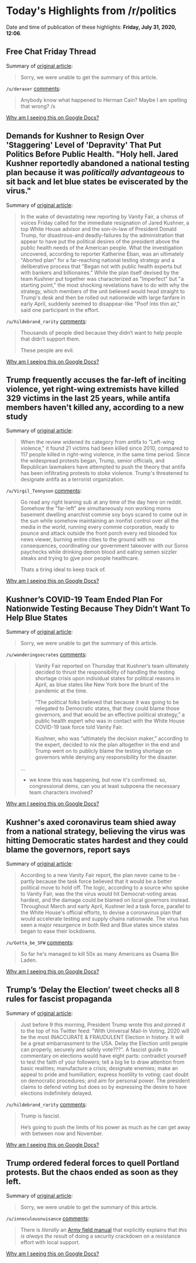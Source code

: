 # Today's Highlights from /r/politics

Date and time of publication of these highlights: **Friday, July 31, 2020, 12:06**.

## Free Chat Friday Thread

Summary of [original article](https://www.reddit.com/r/politics/comments/i19js2/free_chat_friday_thread/):

> Sorry, we were unable to get the summary of this article.

`/u/deraser` [comments](https://www.reddit.com/r/politics/comments/i19js2/free_chat_friday_thread/):

> Anybody know what happened to Herman Cain? Maybe I am spelling that wrong? /s

[Why am I seeing this on Google Docs?](https://docs.google.com/document/d/1Dc6We63vOXIZsc0op-Bt4abqkYjXzOigalQqFxmvvbM/edit?usp=sharing)

## Demands for Kushner to Resign Over 'Staggering' Level of 'Depravity' That Put Politics Before Public Health. "Holy hell. Jared Kushner reportedly abandoned a national testing plan because it was *politically advantageous* to sit back and let blue states be eviscerated by the virus."

Summary of [original article](https://www.commondreams.org/news/2020/07/31/demands-kushner-resign-over-staggering-level-depravity-put-politics-public-health):

> In the wake of devastating new reporting by Vanity Fair, a chorus of voices Friday called for the immediate resignation of Jared Kushner, a top White House advisor and the son-in-law of President Donald Trump, for disastrous-and deadly-failures by the administration that appear to have put the political desires of the president above the public health needs of the American people. What the investigation uncovered, according to reporter Katherine Eban, was an ultimately "Aborted plan" for a far-reaching national testing strategy and a deliberative process that "Began not with public health experts but with bankers and billionaires." While the plan itself devised by the team Kushner put together was characterized as "Imperfect" but "a starting point," the most shocking revelations have to do with why the strategy, which members of the unit believed would head straight to Trump's desk and then be rolled out nationwide with large fanfare in early April, suddenly seemed to disappear-like "Poof into thin air," said one participant in the effort.

`/u/hildebrand_rarity` [comments](https://www.reddit.com/r/politics/comments/i19sjg/demands_for_kushner_to_resign_over_staggering/):

> Thousands of people died because they didn’t want to help people that didn’t support them. 
> 
> These people are evil.

[Why am I seeing this on Google Docs?](https://docs.google.com/document/d/1Dc6We63vOXIZsc0op-Bt4abqkYjXzOigalQqFxmvvbM/edit?usp=sharing)

## Trump frequently accuses the far-left of inciting violence, yet right-wing extremists have killed 329 victims in the last 25 years, while antifa members haven't killed any, according to a new study

Summary of [original article](https://www.businessinsider.com/right-wing-extremists-kill-329-since-1994-antifa-killed-none-2020-7):

> When the review widened its category from antifa to "Left-wing violence," it found 21 victims had been killed since 2010, compared to 117 people killed in right-wing violence, in the same time period. Since the widespread protests began, Trump, senior officials, and Republican lawmakers have attempted to push the theory that antifa has been infiltrating protests to stoke violence. Trump's threatened to designate antifa as a terrorist organization.

`/u/Virgil_Tennyson` [comments](https://www.reddit.com/r/politics/comments/i16rhw/trump_frequently_accuses_the_farleft_of_inciting/):

> Go read any right leaning sub at any time of the day here on reddit. Somehow the "far-left" are simultaneously non working moms basement dwelling anarchist commie soy boys scared to come out in the sun while somehow maintaining an ironfist control over all the media in the world, running every commie corporation, ready to pounce and attack outside the front porch every red blooded fox news viewer, burning entire cities to the ground with no consequences, coordinating our government takeover with our Soros paychecks while drinking demon blood and eating semen sizzler steaks and trying to gjve poor people healthcare.  
> 
> Thats a tiring ideal to keep track of.

[Why am I seeing this on Google Docs?](https://docs.google.com/document/d/1Dc6We63vOXIZsc0op-Bt4abqkYjXzOigalQqFxmvvbM/edit?usp=sharing)

## Kushner’s COVID-19 Team Ended Plan For Nationwide Testing Because They Didn’t Want To Help Blue States

Summary of [original article](https://talkingpointsmemo.com/news/kushners-covid-19-team-ended-plan-for-nationwide-testing-because-they-didnt-want-to-help-blue-states):

> Sorry, we were unable to get the summary of this article.

`/u/wonderingsocrates` [comments](https://www.reddit.com/r/politics/comments/i1746i/kushners_covid19_team_ended_plan_for_nationwide/):

> > Vanity Fair reported on Thursday that Kushner’s team ultimately decided to thrust the responsibility of handling the testing shortage crisis upon individual states for political reasons in April, as blue states like New York bore the brunt of the pandemic at the time.
> 
> > “The political folks believed that because it was going to be relegated to Democratic states, that they could blame those governors, and that would be an effective political strategy,” a public health expert who was in contact with the White House COVID-19 task force told Vanity Fair.
> 
> > Kushner, who was “ultimately the decision maker,” according to the expert, decided to nix the plan altogether in the end and Trump went on to publicly blame the testing shortage on governors while denying any responsibility for the disaster.
> 
> ...
> 
> - we knew this was happening, but now it's confirmed.  so, congressional dems, can you at least subpoena the necessary team characters involved?

[Why am I seeing this on Google Docs?](https://docs.google.com/document/d/1Dc6We63vOXIZsc0op-Bt4abqkYjXzOigalQqFxmvvbM/edit?usp=sharing)

## Kushner's axed coronavirus team shied away from a national strategy, believing the virus was hitting Democratic states hardest and they could blame the governors, report says

Summary of [original article](https://www.businessinsider.com/kushner-covid-19-plan-maybe-axed-for-political-reasons-report-2020-7):

> According to a new Vanity Fair report, the plan never came to be - partly because the task force believed that it would be a better political move to hold off. The logic, according to a source who spoke to Vanity Fair, was the the virus would hit Democrat-voting areas hardest, and the damage could be blamed on local governors instead. Throughout March and early April, Kushner led a task force, parallel to the White House's official efforts, to devise a coronavirus plan that would accelerate testing and supply chains nationwide. The virus has seen a major resurgence in both Red and Blue states since states began to ease their lockdowns.

`/u/Gotta_be_SFW` [comments](https://www.reddit.com/r/politics/comments/i15yhy/kushners_axed_coronavirus_team_shied_away_from_a/):

> So far he's managed to kill 50x as many Americans as Osama Bin Laden.

[Why am I seeing this on Google Docs?](https://docs.google.com/document/d/1Dc6We63vOXIZsc0op-Bt4abqkYjXzOigalQqFxmvvbM/edit?usp=sharing)

## Trump’s ‘Delay the Election’ tweet checks all 8 rules for fascist propaganda

Summary of [original article](https://www.washingtonpost.com/outlook/2020/07/30/delay-election-trump-fascist/#click=https://t.co/c3qCEwwY4E):

> Just before 9 this morning, President Trump wrote this and pinned it to the top of his Twitter feed: "With Universal Mail-In Voting, 2020 will be the most INACCURATE & FRAUDULENT Election in history. It will be a great embarrassment to the USA. Delay the Election until people can properly, securely and safely vote???". A fascist guide to commentary on elections would have eight parts: contradict yourself to test the faith of your followers; tell a big lie to draw attention from basic realities; manufacture a crisis; designate enemies; make an appeal to pride and humiliation; express hostility to voting; cast doubt on democratic procedures; and aim for personal power. The president claims to defend voting but does so by expressing the desire to have elections indefinitely delayed.

`/u/hildebrand_rarity` [comments](https://www.reddit.com/r/politics/comments/i1863e/trumps_delay_the_election_tweet_checks_all_8/):

> Trump is fascist. 
> 
> He’s going to push the limits of his power as much as he can get away with between now and November.

[Why am I seeing this on Google Docs?](https://docs.google.com/document/d/1Dc6We63vOXIZsc0op-Bt4abqkYjXzOigalQqFxmvvbM/edit?usp=sharing)

## Trump ordered federal forces to quell Portland protests. But the chaos ended as soon as they left.

Summary of [original article](https://www.washingtonpost.com/nation/2020/07/31/portland-protests-federal-calm/?hpid=hp_hp-banner-main_dhs-740pm%3Ahomepage%2Fstory-ans):

> Sorry, we were unable to get the summary of this article.

`/u/innoculousnuisance` [comments](https://www.reddit.com/r/politics/comments/i16jr2/trump_ordered_federal_forces_to_quell_portland/):

> There is *literally* an [Army field manual](https://www.hsdl.org/?abstract&did=468442) that explicitly explains that *this is always the result* of doing a security crackdown on a resistance effort with local support.

[Why am I seeing this on Google Docs?](https://docs.google.com/document/d/1Dc6We63vOXIZsc0op-Bt4abqkYjXzOigalQqFxmvvbM/edit?usp=sharing)

